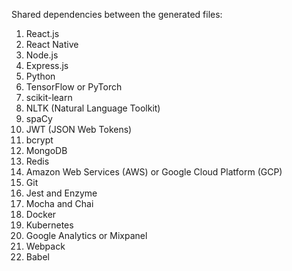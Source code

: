 Shared dependencies between the generated files:

1. React.js
2. React Native
3. Node.js
4. Express.js
5. Python
6. TensorFlow or PyTorch
7. scikit-learn
8. NLTK (Natural Language Toolkit)
9. spaCy
10. JWT (JSON Web Tokens)
11. bcrypt
12. MongoDB
13. Redis
14. Amazon Web Services (AWS) or Google Cloud Platform (GCP)
15. Git
16. Jest and Enzyme
17. Mocha and Chai
18. Docker
19. Kubernetes
20. Google Analytics or Mixpanel
21. Webpack
22. Babel